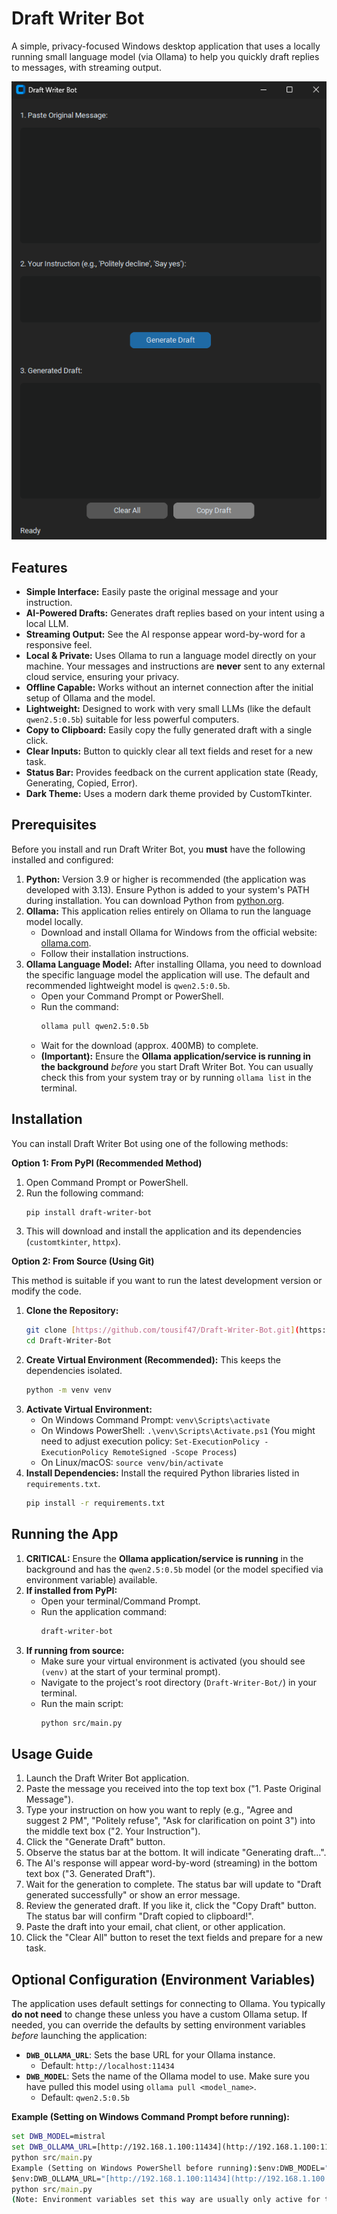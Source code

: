 # Draft Writer Bot

A simple, privacy-focused Windows desktop application that uses a locally running small language model (via Ollama) to help you quickly draft replies to messages, with streaming output.

![My App Screenshot](assets/screenshot.png)

## Features

* **Simple Interface:** Easily paste the original message and your instruction.
* **AI-Powered Drafts:** Generates draft replies based on your intent using a local LLM.
* **Streaming Output:** See the AI response appear word-by-word for a responsive feel.
* **Local & Private:** Uses Ollama to run a language model directly on your machine. Your messages and instructions are **never** sent to any external cloud service, ensuring your privacy.
* **Offline Capable:** Works without an internet connection after the initial setup of Ollama and the model.
* **Lightweight:** Designed to work with very small LLMs (like the default `qwen2.5:0.5b`) suitable for less powerful computers.
* **Copy to Clipboard:** Easily copy the fully generated draft with a single click.
* **Clear Inputs:** Button to quickly clear all text fields and reset for a new task.
* **Status Bar:** Provides feedback on the current application state (Ready, Generating, Copied, Error).
* **Dark Theme:** Uses a modern dark theme provided by CustomTkinter.

## Prerequisites

Before you install and run Draft Writer Bot, you **must** have the following installed and configured:

1.  **Python:** Version 3.9 or higher is recommended (the application was developed with 3.13). Ensure Python is added to your system's PATH during installation. You can download Python from [python.org](https://www.python.org/).
2.  **Ollama:** This application relies entirely on Ollama to run the language model locally.
    * Download and install Ollama for Windows from the official website: [ollama.com](https://ollama.com/).
    * Follow their installation instructions.
3.  **Ollama Language Model:** After installing Ollama, you need to download the specific language model the application will use. The default and recommended lightweight model is `qwen2.5:0.5b`.
    * Open your Command Prompt or PowerShell.
    * Run the command:
        ```bash
        ollama pull qwen2.5:0.5b
        ```
    * Wait for the download (approx. 400MB) to complete.
    * **(Important):** Ensure the **Ollama application/service is running in the background** *before* you start Draft Writer Bot. You can usually check this from your system tray or by running `ollama list` in the terminal.

## Installation

You can install Draft Writer Bot using one of the following methods:

**Option 1: From PyPI (Recommended Method)**

1.  Open Command Prompt or PowerShell.
2.  Run the following command:
    ```bash
    pip install draft-writer-bot
    ```
3.  This will download and install the application and its dependencies (`customtkinter`, `httpx`).

**Option 2: From Source (Using Git)**

This method is suitable if you want to run the latest development version or modify the code.

1.  **Clone the Repository:**
    ```bash
    git clone [https://github.com/tousif47/Draft-Writer-Bot.git](https://github.com/tousif47/Draft-Writer-Bot.git)
    cd Draft-Writer-Bot
    ```
2.  **Create Virtual Environment (Recommended):** This keeps the dependencies isolated.
    ```bash
    python -m venv venv
    ```
3.  **Activate Virtual Environment:**
    * On Windows Command Prompt: `venv\Scripts\activate`
    * On Windows PowerShell: `.\venv\Scripts\Activate.ps1` (You might need to adjust execution policy: `Set-ExecutionPolicy -ExecutionPolicy RemoteSigned -Scope Process`)
    * On Linux/macOS: `source venv/bin/activate`
4.  **Install Dependencies:** Install the required Python libraries listed in `requirements.txt`.
    ```bash
    pip install -r requirements.txt
    ```

## Running the App

1.  **CRITICAL:** Ensure the **Ollama application/service is running** in the background and has the `qwen2.5:0.5b` model (or the model specified via environment variable) available.
2.  **If installed from PyPI:**
    * Open your terminal/Command Prompt.
    * Run the application command:
        ```bash
        draft-writer-bot
        ```
3.  **If running from source:**
    * Make sure your virtual environment is activated (you should see `(venv)` at the start of your terminal prompt).
    * Navigate to the project's root directory (`Draft-Writer-Bot/`) in your terminal.
    * Run the main script:
        ```bash
        python src/main.py
        ```

## Usage Guide

1.  Launch the Draft Writer Bot application.
2.  Paste the message you received into the top text box ("1. Paste Original Message").
3.  Type your instruction on how you want to reply (e.g., "Agree and suggest 2 PM", "Politely refuse", "Ask for clarification on point 3") into the middle text box ("2. Your Instruction").
4.  Click the "Generate Draft" button.
5.  Observe the status bar at the bottom. It will indicate "Generating draft...".
6.  The AI's response will appear word-by-word (streaming) in the bottom text box ("3. Generated Draft").
7.  Wait for the generation to complete. The status bar will update to "Draft generated successfully" or show an error message.
8.  Review the generated draft. If you like it, click the "Copy Draft" button. The status bar will confirm "Draft copied to clipboard!".
9.  Paste the draft into your email, chat client, or other application.
10. Click the "Clear All" button to reset the text fields and prepare for a new task.

## Optional Configuration (Environment Variables)

The application uses default settings for connecting to Ollama. You typically **do not need** to change these unless you have a custom Ollama setup. If needed, you can override the defaults by setting environment variables *before* launching the application:

* **`DWB_OLLAMA_URL`**: Sets the base URL for your Ollama instance.
    * Default: `http://localhost:11434`
* **`DWB_MODEL`**: Sets the name of the Ollama model to use. Make sure you have pulled this model using `ollama pull <model_name>`.
    * Default: `qwen2.5:0.5b`

**Example (Setting on Windows Command Prompt before running):**

```cmd
set DWB_MODEL=mistral
set DWB_OLLAMA_URL=[http://192.168.1.100:11434](http://192.168.1.100:11434)
python src/main.py
Example (Setting on Windows PowerShell before running):$env:DWB_MODEL="mistral"
$env:DWB_OLLAMA_URL="[http://192.168.1.100:11434](http://192.168.1.100:11434)"
python src/main.py
(Note: Environment variables set this way are usually only active for the current terminal session.)TroubleshootingError: "Connection Error: Could not connect...": Make sure the Ollama application/service is running on your computer before you start Draft Writer Bot. Check if the URL (http://localhost:11434 by default) is correct.Error: "HTTP Error: 404 Not Found..." (mentioning model name): Make sure you have downloaded the required model using ollama pull <model_name> (e.g., ollama pull qwen2.5:0.5b).Slow Generation: Performance depends heavily on your computer's CPU/RAM. The qwen2.5:0.5b model is designed to be lightweight, but generation still takes processing power. Ensure no other demanding applications are running.Weird/Incorrect Replies: The quality of the draft depends on the small LLM's capabilities and the clarity of your instruction. Try rephrasing your instruction or being more specific. See the prompt structure in src/llm_interface.py for how the AI is guided.License*(Replace this section with your chosen open-source license